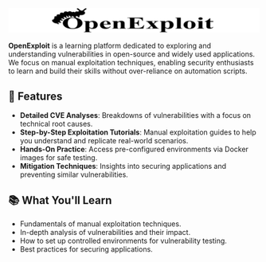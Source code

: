 ![OpenExploit](https://raw.githubusercontent.com/pawanjswal/pawanjswal.github.io/master/assets/logo.jpg)

**OpenExploit** is a learning platform dedicated to exploring and understanding vulnerabilities in open-source and widely used applications. We focus on manual exploitation techniques, enabling security enthusiasts to learn and build their skills without over-reliance on automation scripts.

## 🚀 Features

- **Detailed CVE Analyses**: Breakdowns of vulnerabilities with a focus on technical root causes.
- **Step-by-Step Exploitation Tutorials**: Manual exploitation guides to help you understand and replicate real-world scenarios.
- **Hands-On Practice**: Access pre-configured environments via Docker images for safe testing.
- **Mitigation Techniques**: Insights into securing applications and preventing similar vulnerabilities.

## 📚 What You'll Learn

- Fundamentals of manual exploitation techniques.
- In-depth analysis of vulnerabilities and their impact.
- How to set up controlled environments for vulnerability testing.
- Best practices for securing applications.
